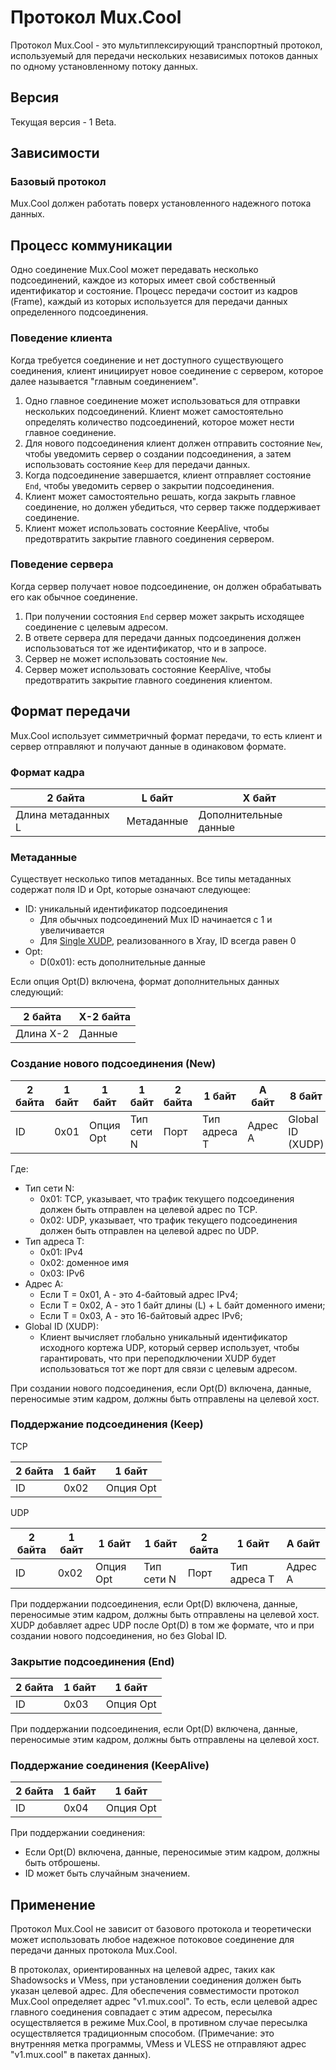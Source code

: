 # Протокол Mux.Cool

Протокол Mux.Cool - это мультиплексирующий транспортный протокол, используемый
для передачи нескольких независимых потоков данных по одному установленному
потоку данных.

## Версия

Текущая версия - 1 Beta.

## Зависимости

### Базовый протокол

Mux.Cool должен работать поверх установленного надежного потока данных.

## Процесс коммуникации

Одно соединение Mux.Cool может передавать несколько подсоединений, каждое из
которых имеет свой собственный идентификатор и состояние. Процесс передачи
состоит из кадров (Frame), каждый из которых используется для передачи данных
определенного подсоединения.

### Поведение клиента

Когда требуется соединение и нет доступного существующего соединения, клиент
инициирует новое соединение с сервером, которое далее называется "главным
соединением".

1. Одно главное соединение может использоваться для отправки нескольких
   подсоединений. Клиент может самостоятельно определять количество
   подсоединений, которое может нести главное соединение.
2. Для нового подсоединения клиент должен отправить состояние `New`, чтобы
   уведомить сервер о создании подсоединения, а затем использовать состояние
   `Keep` для передачи данных.
3. Когда подсоединение завершается, клиент отправляет состояние `End`, чтобы
   уведомить сервер о закрытии подсоединения.
4. Клиент может самостоятельно решать, когда закрыть главное соединение, но
   должен убедиться, что сервер также поддерживает соединение.
5. Клиент может использовать состояние KeepAlive, чтобы предотвратить закрытие
   главного соединения сервером.

### Поведение сервера

Когда сервер получает новое подсоединение, он должен обрабатывать его как
обычное соединение.

1. При получении состояния `End` сервер может закрыть исходящее соединение с
   целевым адресом.
2. В ответе сервера для передачи данных подсоединения должен использоваться тот
   же идентификатор, что и в запросе.
3. Сервер не может использовать состояние `New`.
4. Сервер может использовать состояние KeepAlive, чтобы предотвратить закрытие
   главного соединения клиентом.

## Формат передачи

Mux.Cool использует симметричный формат передачи, то есть клиент и сервер
отправляют и получают данные в одинаковом формате.

### Формат кадра

| 2 байта            | L байт     | X байт                |
| ------------------ | ---------- | --------------------- |
| Длина метаданных L | Метаданные | Дополнительные данные |

### Метаданные

Существует несколько типов метаданных. Все типы метаданных содержат поля ID и
Opt, которые означают следующее:

- ID: уникальный идентификатор подсоединения
  - Для обычных подсоединений Mux ID начинается с 1 и увеличивается
  - Для
    [Single XUDP](https://github.com/XTLS/Xray-core/blob/main/common/xudp/xudp.go),
    реализованного в Xray, ID всегда равен 0
- Opt:
  - D(0x01): есть дополнительные данные

Если опция Opt(D) включена, формат дополнительных данных следующий:

| 2 байта   | X-2 байта |
| --------- | --------- |
| Длина X-2 | Данные    |

### Создание нового подсоединения (New)

| 2 байта | 1 байт | 1 байт    | 1 байт     | 2 байта | 1 байт       | A байт  | 8 байт           |
| ------- | ------ | --------- | ---------- | ------- | ------------ | ------- | ---------------- |
| ID      | 0x01   | Опция Opt | Тип сети N | Порт    | Тип адреса T | Адрес A | Global ID (XUDP) |

Где:

- Тип сети N:
  - 0x01: TCP, указывает, что трафик текущего подсоединения должен быть
    отправлен на целевой адрес по TCP.
  - 0x02: UDP, указывает, что трафик текущего подсоединения должен быть
    отправлен на целевой адрес по UDP.
- Тип адреса T:
  - 0x01: IPv4
  - 0x02: доменное имя
  - 0x03: IPv6
- Адрес A:
  - Если T = 0x01, A - это 4-байтовый адрес IPv4;
  - Если T = 0x02, A - это 1 байт длины (L) + L байт доменного имени;
  - Если T = 0x03, A - это 16-байтовый адрес IPv6;
- Global ID (XUDP):
  - Клиент вычисляет глобально уникальный идентификатор исходного кортежа UDP,
    который сервер использует, чтобы гарантировать, что при переподключении XUDP
    будет использоваться тот же порт для связи с целевым адресом.

При создании нового подсоединения, если Opt(D) включена, данные, переносимые
этим кадром, должны быть отправлены на целевой хост.

### Поддержание подсоединения (Keep)

TCP

| 2 байта | 1 байт | 1 байт    |
| ------- | ------ | --------- |
| ID      | 0x02   | Опция Opt |

UDP

| 2 байта | 1 байт | 1 байт    | 1 байт     | 2 байта | 1 байт       | A байт  |
| ------- | ------ | --------- | ---------- | ------- | ------------ | ------- |
| ID      | 0x02   | Опция Opt | Тип сети N | Порт    | Тип адреса T | Адрес A |

При поддержании подсоединения, если Opt(D) включена, данные, переносимые этим
кадром, должны быть отправлены на целевой хост. XUDP добавляет адрес UDP после
Opt(D) в том же формате, что и при создании нового подсоединения, но без Global
ID.

### Закрытие подсоединения (End)

| 2 байта | 1 байт | 1 байт    |
| ------- | ------ | --------- |
| ID      | 0x03   | Опция Opt |

При поддержании подсоединения, если Opt(D) включена, данные, переносимые этим
кадром, должны быть отправлены на целевой хост.

### Поддержание соединения (KeepAlive)

| 2 байта | 1 байт | 1 байт    |
| ------- | ------ | --------- |
| ID      | 0x04   | Опция Opt |

При поддержании соединения:

- Если Opt(D) включена, данные, переносимые этим кадром, должны быть отброшены.
- ID может быть случайным значением.

## Применение

Протокол Mux.Cool не зависит от базового протокола и теоретически может
использовать любое надежное потоковое соединение для передачи данных протокола
Mux.Cool.

В протоколах, ориентированных на целевой адрес, таких как Shadowsocks и VMess,
при установлении соединения должен быть указан целевой адрес. Для обеспечения
совместимости протокол Mux.Cool определяет адрес "v1.mux.cool". То есть, если
целевой адрес главного соединения совпадает с этим адресом, пересылка
осуществляется в режиме Mux.Cool, в противном случае пересылка осуществляется
традиционным способом. (Примечание: это внутренняя метка программы, VMess и
VLESS не отправляют адрес "v1.mux.cool" в пакетах данных).
